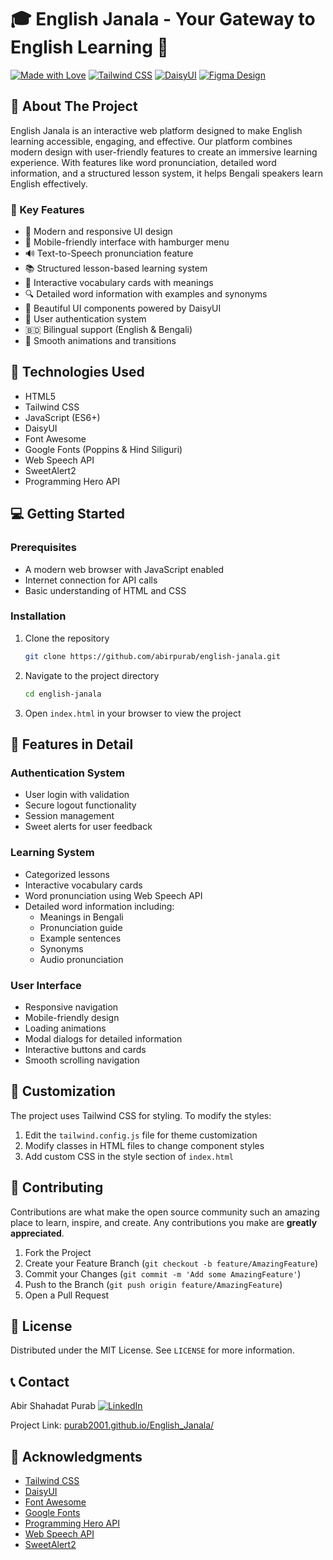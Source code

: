 # 🎓 English Janala - Your Gateway to English Learning 🌟

[![Made with Love](https://img.shields.io/badge/Made%20with-❤️-red.svg)](https://github.com/abirpurab/english-janala)
[![Tailwind CSS](https://img.shields.io/badge/Tailwind%20CSS-38B2AC?style=flat&logo=tailwind-css&logoColor=white)](https://tailwindcss.com/)
[![DaisyUI](https://img.shields.io/badge/DaisyUI-5A0EF8?style=flat&logo=daisyui&logoColor=white)](https://daisyui.com/)
[![Figma Design](https://img.shields.io/badge/Figma-F24E1E?style=flat&logo=figma&logoColor=white)](https://www.figma.com/design/av5VTWIEzejyv5XoDDpPtA/English-Janala?node-id=0-1&p=f&t=NQXDtWUioq3Dp4Bg-0)

## 📖 About The Project

English Janala is an interactive web platform designed to make English learning accessible, engaging, and effective. Our platform combines modern design with user-friendly features to create an immersive learning experience. With features like word pronunciation, detailed word information, and a structured lesson system, it helps Bengali speakers learn English effectively.

### 🎯 Key Features

- 🎨 Modern and responsive UI design
- 📱 Mobile-friendly interface with hamburger menu
- 🔊 Text-to-Speech pronunciation feature
- 📚 Structured lesson-based learning system
- 🎯 Interactive vocabulary cards with meanings
- 🔍 Detailed word information with examples and synonyms
- 🌈 Beautiful UI components powered by DaisyUI
- 🔐 User authentication system
- 🇧🇩 Bilingual support (English & Bengali)
- 💫 Smooth animations and transitions

## 🚀 Technologies Used

- HTML5
- Tailwind CSS
- JavaScript (ES6+)
- DaisyUI
- Font Awesome
- Google Fonts (Poppins & Hind Siliguri)
- Web Speech API
- SweetAlert2
- Programming Hero API

## 💻 Getting Started

### Prerequisites

- A modern web browser with JavaScript enabled
- Internet connection for API calls
- Basic understanding of HTML and CSS

### Installation

1. Clone the repository

   ```sh
   git clone https://github.com/abirpurab/english-janala.git
   ```

2. Navigate to the project directory

   ```sh
   cd english-janala
   ```

3. Open `index.html` in your browser to view the project

## 🎯 Features in Detail

### Authentication System

- User login with validation
- Secure logout functionality
- Session management
- Sweet alerts for user feedback

### Learning System

- Categorized lessons
- Interactive vocabulary cards
- Word pronunciation using Web Speech API
- Detailed word information including:
  - Meanings in Bengali
  - Pronunciation guide
  - Example sentences
  - Synonyms
  - Audio pronunciation

### User Interface

- Responsive navigation
- Mobile-friendly design
- Loading animations
- Modal dialogs for detailed information
- Interactive buttons and cards
- Smooth scrolling navigation

## 🎨 Customization

The project uses Tailwind CSS for styling. To modify the styles:

1. Edit the `tailwind.config.js` file for theme customization
2. Modify classes in HTML files to change component styles
3. Add custom CSS in the style section of `index.html`

## 📝 Contributing

Contributions are what make the open source community such an amazing place to learn, inspire, and create. Any contributions you make are **greatly appreciated**.

1. Fork the Project
2. Create your Feature Branch (`git checkout -b feature/AmazingFeature`)
3. Commit your Changes (`git commit -m 'Add some AmazingFeature'`)
4. Push to the Branch (`git push origin feature/AmazingFeature`)
5. Open a Pull Request

## 📜 License

Distributed under the MIT License. See `LICENSE` for more information.

## 📞 Contact

Abir Shahadat Purab
[![LinkedIn](https://img.shields.io/badge/LinkedIn-0077B5?style=flat&logo=linkedin&logoColor=white)](https://www.linkedin.com/in/abir-shahadat-purab-672bab343/)

Project Link: [purab2001.github.io/English_Janala/](purab2001.github.io/English_Janala/)

## 🙏 Acknowledgments

- [Tailwind CSS](https://tailwindcss.com/)
- [DaisyUI](https://daisyui.com/)
- [Font Awesome](https://fontawesome.com/)
- [Google Fonts](https://fonts.google.com/)
- [Programming Hero API](https://openapi.programming-hero.com/)
- [Web Speech API](https://developer.mozilla.org/en-US/docs/Web/API/Web_Speech_API)
- [SweetAlert2](https://sweetalert2.github.io/)
